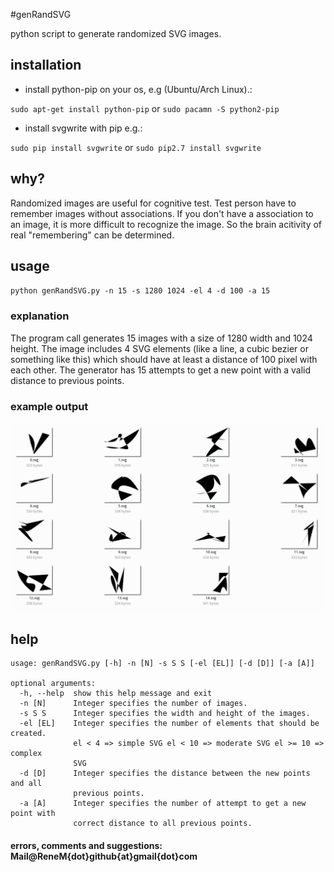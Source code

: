 #genRandSVG

python script to generate randomized SVG images.

## installation

- install python-pip on your os, e.g (Ubuntu/Arch Linux).:

`sudo apt-get install python-pip` or `sudo pacamn -S python2-pip`

- install svgwrite with pip e.g.:

`sudo pip install svgwrite` or `sudo pip2.7 install svgwrite`


## why?

Randomized images are useful for cognitive test. Test person have to remember images without associations.
If you don't have a association to an image, it is more difficult to recognize the image. So the brain acitivity of real "remembering" can be determined.

## usage

`python genRandSVG.py -n 15 -s 1280 1024 -el 4 -d 100 -a 15`

### explanation

The program call generates 15 images with a size of 1280 width and 1024 height. The image includes 4 SVG elements (like a line, a cubic bezier or something like this) which should have at least a distance of 100 pixel with each other. The generator has 15 attempts to get a new point with a valid distance to previous points.

### example output

![ScreenShot](https://raw.githubusercontent.com/ReneMuhl/genRandSVG/master/genRandSVG/meta/example_output.png)


## help

```
usage: genRandSVG.py [-h] -n [N] -s S S [-el [EL]] [-d [D]] [-a [A]]

optional arguments:
  -h, --help  show this help message and exit
  -n [N]      Integer specifies the number of images.
  -s S S      Integer specifies the width and height of the images.
  -el [EL]    Integer specifies the number of elements that should be created.
              el < 4 => simple SVG el < 10 => moderate SVG el >= 10 => complex
              SVG
  -d [D]      Integer specifies the distance between the new points and all
              previous points.
  -a [A]      Integer specifies the number of attempt to get a new point with
              correct distance to all previous points.
```

#### errors, comments and suggestions: Mail@ReneM{dot}github{at}gmail{dot}com
